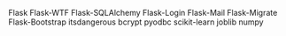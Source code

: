 Flask
Flask-WTF
Flask-SQLAlchemy
Flask-Login
Flask-Mail
Flask-Migrate
Flask-Bootstrap
itsdangerous
bcrypt
pyodbc
scikit-learn
joblib
numpy
